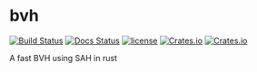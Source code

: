 # bvh
[![Build Status](https://travis-ci.org/svenstaro/bvh.svg?branch=master)](https://travis-ci.org/svenstaro/bvh) [![Docs Status](https://docs.rs/bvh/badge.svg)](https://docs.rs/crate/bvh) [![license](http://img.shields.io/badge/license-MIT-blue.svg)](https://github.com/svenstaro/bvh/blob/master/LICENSE) [![Crates.io](https://img.shields.io/crates/v/bvh.svg)](https://crates.io/crates/bvh) [![Crates.io](https://img.shields.io/crates/d/bvh.svg)](https://crates.io/crates/bvh)

A fast BVH using SAH in rust
